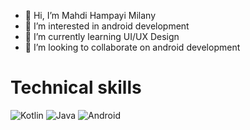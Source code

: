 - 👋 Hi, I’m Mahdi Hampayi Milany
- 👀 I’m interested in android development 
- 🌱 I’m currently learning UI/UX Design
- 💞️ I’m looking to collaborate on android development

# Technical skills
![Kotlin](https://img.shields.io/badge/Code-Kotlin-informational?style=flat&logo=kotlin&color=61DAFB&logoColor=white)
![Java](https://img.shields.io/badge/Code-Java-informational?style=flat&logo=java&color=61DAFB&logoColor=white)
![Android](https://img.shields.io/badge/Code-Android-informational?style=flat&logo=android&color=61DAFB&logoColor=white)

<!---
coderHM79/coderHM79 is a ✨ special ✨ repository because its `README.md` (this file) appears on your GitHub profile.
You can click the Preview link to take a look at your changes.
--->
